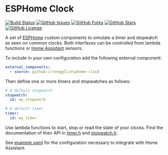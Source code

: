 # ESPHome Clock

[![Build Status](https://github.com/renggli/esphome-clock/actions/workflows/ci.yml/badge.svg)](https://github.com/renggli/esphome-clock/actions/workflows/ci.yml)
[![GitHub Issues](https://img.shields.io/github/issues/renggli/esphome-clock.svg)](https://github.com/renggli/esphome-clock/issues)
[![GitHub Forks](https://img.shields.io/github/forks/renggli/esphome-clock.svg)](https://github.com/renggli/esphome-clock/network)
[![GitHub Stars](https://img.shields.io/github/stars/renggli/esphome-clock.svg)](https://github.com/renggli/esphome-clock/stargazers)
[![GitHub License](https://img.shields.io/badge/license-MIT-blue.svg)](https://raw.githubusercontent.com/renggli/esphome-clock/main/LICENSE)

A set of [ESPHome](https://esphome.io) custom components to simulate a timer and
stopwatch as seen on common clocks. Both interfaces can be controlled from
lambda functions or [Home Assistant](https://www.home-assistant.io/) sensors.

To include in your own configuration add the following external component:

```yaml
external_components:
  - source: github://renggli/esphome-clock
```

Then define one or more timers and stopwatches as follows:

```yaml
# A default stopwatch
stopwatch:
  id: my_stopwatch

# A default timer
timer:
  id: my_timer
```

Use lambda functions to start, stop or read the state of your clocks. Find the
documentation of their API in [timer.h](components/timer/timer.h) and
[stopwatch.h](components/stopwatch/stopwatch.h).

See [example.yaml](example.yaml) for the configuration necessary to integrate with Home
Assistant.
